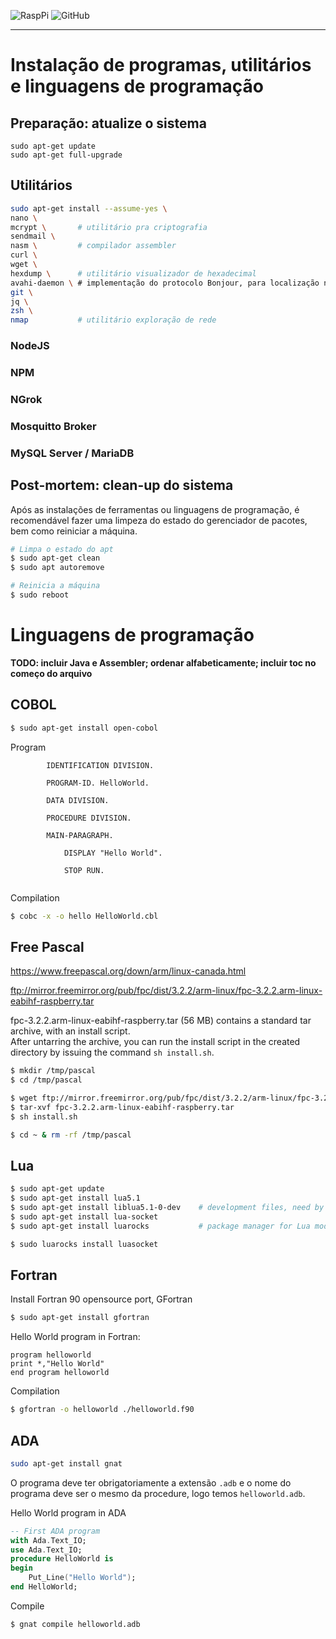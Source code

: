 ![RaspPi](https://img.shields.io/badge/Raspberry%20Pi-Documentation-red)
![GitHub](https://img.shields.io/github/license/mashape/apistatus)

--- 
# Instalação de programas, utilitários e linguagens de programação 

## Preparação: atualize o sistema

```
sudo apt-get update 
sudo apt-get full-upgrade 
```

## Utilitários


```sh
sudo apt-get install --assume-yes \
nano \
mcrypt \       # utilitário pra criptografia
sendmail \
nasm \         # compilador assembler
curl \
wget \
hexdump \      # utilitário visualizador de hexadecimal
avahi-daemon \ # implementação do protocolo Bonjour, para localização na rede
git \  
jq \  
zsh \  
nmap           # utilitário exploração de rede
```


### NodeJS 

### NPM 

### NGrok 

### Mosquitto Broker

### MySQL Server / MariaDB


## Post-mortem: clean-up do sistema 

Após as instalações de ferramentas ou linguagens de programação, é recomendável fazer uma limpeza do estado do gerenciador de pacotes, bem como reiniciar a máquina. 

```sh 
# Limpa o estado do apt
$ sudo apt-get clean 
$ sudo apt autoremove 

# Reinicia a máquina 
$ sudo reboot
```


# Linguagens de programação 

**TODO: incluir Java e Assembler; ordenar alfabeticamente; incluir toc no começo do arquivo**

## COBOL 

```sh
$ sudo apt-get install open-cobol 
```

Program 
```COBOL
        IDENTIFICATION DIVISION.

        PROGRAM-ID. HelloWorld.

        DATA DIVISION.

        PROCEDURE DIVISION.

        MAIN-PARAGRAPH.

            DISPLAY "Hello World".

            STOP RUN.


```

Compilation 

```sh
$ cobc -x -o hello HelloWorld.cbl
```


## Free Pascal 

https://www.freepascal.org/down/arm/linux-canada.html

ftp://mirror.freemirror.org/pub/fpc/dist/3.2.2/arm-linux/fpc-3.2.2.arm-linux-eabihf-raspberry.tar

fpc-3.2.2.arm-linux-eabihf-raspberry.tar (56 MB) contains a standard tar archive, with an install script.  
After untarring the archive, you can run the install script in the created directory by issuing the command `sh install.sh`.

```sh
$ mkdir /tmp/pascal 
$ cd /tmp/pascal 

$ wget ftp://mirror.freemirror.org/pub/fpc/dist/3.2.2/arm-linux/fpc-3.2.2.arm-linux-eabihf-raspberry.tar
$ tar-xvf fpc-3.2.2.arm-linux-eabihf-raspberry.tar
$ sh install.sh 

$ cd ~ & rm -rf /tmp/pascal
```

## Lua 

```sh
$ sudo apt-get update
$ sudo apt-get install lua5.1
$ sudo apt-get install liblua5.1-0-dev    # development files, need by LuaRocks
$ sudo apt-get install lua-socket
$ sudo apt-get install luarocks           # package manager for Lua modules

$ sudo luarocks install luasocket
```


## Fortran 

Install Fortran 90 opensource port, GFortran

```sh
$ sudo apt-get install gfortran 
```

Hello World program in Fortran: 

```Fortran
program helloworld 
print *,"Hello World"
end program helloworld
```

Compilation 

```sh
$ gfortran -o helloworld ./helloworld.f90
```

## ADA 

```sh
sudo apt-get install gnat
```  

O programa deve ter obrigatoriamente a extensão `.adb` e o nome do programa deve ser o mesmo da procedure, logo temos `helloworld.adb`. 

Hello World program in ADA

```ADA
-- First ADA program
with Ada.Text_IO;
use Ada.Text_IO;
procedure HelloWorld is
begin
    Put_Line("Hello World"); 
end HelloWorld;
```

Compile 
```sh
$ gnat compile helloworld.adb 
```
